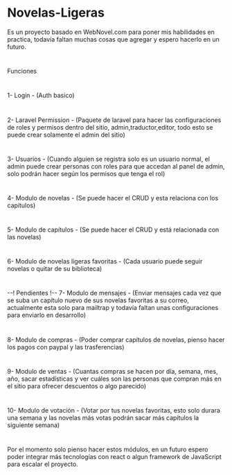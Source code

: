 # Novelas-Ligeras
Es un proyecto basado en WebNovel.com para poner mis habilidades en practica, todavía faltan muchas cosas que agregar y espero hacerlo en un futuro.
#
Funciones
#
1- Login - (Auth basico)
#
2- Laravel Permission - (Paquete de laravel para hacer las configuraciones de roles y permisos dentro del sitio, admin,traductor,editor, todo esto se puede crear solamente el admin del sitio) 
#
3- Usuarios - (Cuando alguien se registra solo es un usuario normal, el admin puede crear personas con roles para que accedan al panel de admin, solo podrán hacer según los permisos que tenga el rol)
#
4- Modulo de novelas - (Se puede hacer el CRUD y esta relaciona con los capítulos)
#
5- Modulo de capítulos - (Se puede hacer el CRUD y está relacionada con las novelas)
#
6- Modulo de novelas ligeras favoritas - (Cada usuario puede seguir novelas o quitar de su biblioteca)
#

--! Pendientes !--
7- Modulo de mensajes - (Enviar mensajes cada vez que se suba un capítulo nuevo de sus novelas favoritas a su correo, actualmente esta solo para mailtrap y todavía faltan unas configuraciones para enviarlo en desarrollo)
#
8- Modulo de compras - (Poder comprar capítulos de novelas, pienso hacer los pagos con paypal y las trasferencias)
#
9- Modulo de ventas - (Cuantas compras se hacen por día, semana, mes, año, sacar estadísticas y ver cuáles son las personas que compran más en el sitio para ofrecer descuentos o algo parecido)
#
10- Modulo de votación - (Votar por tus novelas favoritas, esto solo durara una semana y las novelas más votas podrán sacar más capítulos la siguiente semana)
#
Por el momento solo pienso hacer estos módulos, en un futuro espero poder integrar más tecnologías con react o algun framework de JavaScript para escalar el proyecto. 

